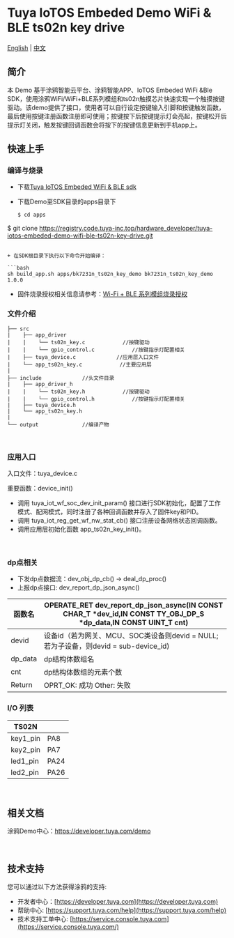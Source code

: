 # Tuya IoTOS Embeded Demo WiFi & BLE ts02n key drive

[English](./README.md) | [中文](./README_zh.md)

## 简介 


本 Demo 基于涂鸦智能云平台、涂鸦智能APP、IoTOS Embeded WiFi &Ble SDK，使用涂鸦WiFi/WiFi+BLE系列模组和ts02n触摸芯片快速实现一个触摸按键驱动。该demo提供了接口，使用者可以自行设定按键输入引脚和按键触发函数，最后使用按键注册函数注册即可使用；按键按下后按键提示灯会亮起，按键松开后提示灯关闭，触发按键回调函数会将按下的按键信息更新到手机app上。
## 快速上手

### 编译与烧录
+ 下载[Tuya IoTOS Embeded WiFi & BLE sdk](https://github.com/tuya/tuya-iotos-embeded-sdk-wifi-ble-bk7231n) 

+ 下载Demo至SDK目录的apps目录下 

  ```bash
  $ cd apps
$ git clone https://registry.code.tuya-inc.top/hardware_developer/tuya-iotos-embeded-demo-wifi-ble-ts02n-key-drive.git
  ```

+ 在SDK根目录下执行以下命令开始编译：

  ```bash
  sh build_app.sh apps/bk7231n_ts02n_key_demo bk7231n_ts02n_key_demo 1.0.0
  ```

+ 固件烧录授权相关信息请参考：[Wi-Fi + BLE 系列模组烧录授权](https://developer.tuya.com/cn/docs/iot/device-development/burn-and-authorization/burn-and-authorize-wifi-ble-modules/burn-and-authorize-wb-series-modules?id=Ka78f4pttsytd) 



### 文件介绍
```
├── src	
|    ├── app_driver
|    |    └── ts02n_key.c            //按键驱动
|    |    └── gpio_control.c            //按键指示灯配置相关
|    ├── tuya_device.c             //应用层入口文件
|    └── app_ts02n_key.c            //主要应用层
|
├── include				//头文件目录
|    ├── app_driver_h
|    |    └── ts02n_key.h            //按键驱动
|    |    └── gpio_control.h            //按键指示灯配置相关
|    ├── tuya_device.h
|    └── app_ts02n_key.h
|
└── output              //编译产物
```

<br>

### 应用入口
入口文件：tuya_device.c

重要函数：device_init()

+ 调用 tuya_iot_wf_soc_dev_init_param() 接口进行SDK初始化，配置了工作模式、配网模式，同时注册了各种回调函数并存入了固件key和PID。
+ 调用 tuya_iot_reg_get_wf_nw_stat_cb() 接口注册设备网络状态回调函数。
+ 调用应用层初始化函数 app_ts02n_key_init()。

<br>

### dp点相关

+ 下发dp点数据流：dev_obj_dp_cb() -> deal_dp_proc()
+ 上报dp点接口: dev_report_dp_json_async()

|函数名 | OPERATE_RET dev_report_dp_json_async(IN CONST CHAR_T *dev_id,IN CONST TY_OBJ_DP_S *dp_data,IN CONST UINT_T cnt)|
|	---|---|
|    devid | 设备id（若为网关、MCU、SOC类设备则devid = NULL;若为子设备，则devid = sub-device_id)|
|    dp_data | dp结构体数组名|
|    cnt |dp结构体数组的元素个数|
|    Return    |  OPRT_OK: 成功  Other: 失败 |

### I/O 列表

|TS02N||
| --- | --- |
|key1_pin|PA8|
|key2_pin|PA7|
|led1_pin|PA24|
|led2_pin|PA26|



<br>



## 相关文档

涂鸦Demo中心：https://developer.tuya.com/demo


<br>


## 技术支持

您可以通过以下方法获得涂鸦的支持:

- 开发者中心：[https://developer.tuya.com](https://developer.tuya.com) 
- 帮助中心: [https://support.tuya.com/help](https://support.tuya.com/help) 
- 技术支持工单中心: [https://service.console.tuya.com](https://service.console.tuya.com/) 


<br>



